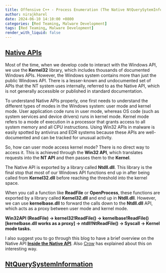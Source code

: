 ```yaml
---
title: Offensive C++ - Process Enumeration (The Native NtQuerySytemInformation)
author: nirajkharel
date: 2024-06-10 14:10:00 +0800
categories: [Red Teaming, Malware Development]
tags: [Red Teaming, Malware Development]
render_with_liquid: false
---
```



## [Native APIs](https://learn.microsoft.com/en-us/sysinternals/resources/inside-native-applications)
Most of the time, when we develop code to interact with the Windows API, we use the **Kernel32** library, which includes thousands of documented Windows APIs. However, the Windows system contains more than just the public Windows API. There is a lesser-known and undocumented set of APIs that the NT system uses internally, referred to as the Native API, which is not generally accessible or published in standard documentation.

To understand Native APIs properly, one first needs to understand the different types of modes in the Windows system: user mode and kernel mode. User application code runs in user mode, whereas OS code (such as system services and device drivers) runs in kernel mode. Kernel mode refers to a mode of execution in a processor that grants access to all system memory and all CPU instructions. Using Win32 APIs in malware is easily spotted by antivirus and EDR systems because these APIs are well-documented and can be tracked for unusual activity.

So, how can user mode access kernel mode? There is no direct way to access it. This is achieved through the **Win32 API**, which translates requests into the **NT API** and then passes them to the **Kernel**.

The Native API is exported by a library called **Ntdll.dll**. This library is the final stop that most of our Windows API functions end up in after being called from **Kernel32.dll** before reaching the threshold into the kernel space.

When you call a function like **ReadFile** or **OpenProcess**, these functions are exported by a library called **Kernel32.dll** and end up in **Ntdll.dll**. However, we can use **kernelbase.dll** to forward the calls down to the **Ntdll.dll** API, which acts as a proxy between user mode and kernel mode.

**Win32API (ReadFile) -> kernel32!ReadFile() -> kernelbase!ReadFile() [kernelbase.dll works as a proxy] -> ntdll!NtReadFile() -> Syscall -> Kernel mode tasks.**

I also suggest you to go through this blog to have a brief overview on the Native API **[Inside the Native API](http://mirrors.arcadecontrols.com/www.sysinternals.com/Information/NativeApi.html)**. Also [Crow](https://www.youtube.com/watch?v=P1PHRcmPM7c&t=2395s) has explained about this on interesting way.

## [NtQuerySystemInformation]()
